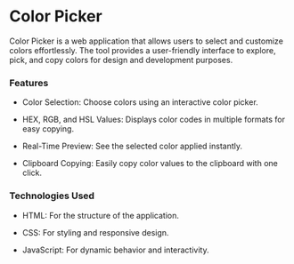 # Color Picker

Color Picker is a web application that allows users to select and customize colors effortlessly. The tool provides a user-friendly interface to explore, pick, and copy colors for design and development purposes.

### Features

- Color Selection: Choose colors using an interactive color picker.

- HEX, RGB, and HSL Values: Displays color codes in multiple formats for easy copying.

- Real-Time Preview: See the selected color applied instantly.

- Clipboard Copying: Easily copy color values to the clipboard with one click.

### Technologies Used

- HTML: For the structure of the application.

- CSS: For styling and responsive design.

- JavaScript: For dynamic behavior and interactivity.
